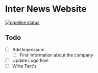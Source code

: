 # Inter News Website

[![pipeline status](https://gitlab.com/cwatzl/Intermedia-Web/badges/master/pipeline.svg)](https://gitlab.com/cwatzl/Intermedia-Web/commits/master)

## Todo

- [ ] Add Impressum
  - [ ] Find information about the company
- [ ] Update Logo Font
- [ ] Write Text's
